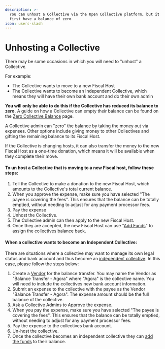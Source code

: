 ```yaml
---
description: >-
  You can unhost a Collective via the Open Collective platform, but it must
  first have a balance of zero
icon: users-slash
---
```


# Unhosting a Collective

There may be some occasions in which you will need to "unhost" a Collective.

For example:

* The Collective wants to move to a new Fiscal Host
* The Collective wants to become an Independent Collective, which means they will have their own bank account and do their own admin



**You will only be able to do this if the Collective has reduced its balance to zero.** A guide on how a Collective can empty their balance can be found on the [Zero Collective Balance](../../collectives/closing-a-collective/zero-collective-balance.md) page.

A Collective admin can "zero" the balance by taking the money out via expenses. Other options include giving money to other Collectives and gifting the remaining balance to its Fiscal Host.

If the Collective is changing hosts, it can also transfer the money to the new Fiscal Host as a one-time donation, which means it will be available when they complete their move.

#### To un host a Collective that is moving to a new Fiscal host, follow these steps:

1. Tell the Collective to make a donation to the new Fiscal Host, which amounts to the Collective's total current balance.&#x20;
2. When you approve the expense, make sure you have selected "The payee is covering the fees". This ensures that the balance can be totally emptied, without needing to adjust for any payment processor fees.&#x20;
3. Pay the expense&#x20;
4. Unhost the Collective.&#x20;
5. The Collective admin can then apply to the new Fiscal Host.&#x20;
6. Once they are accepted, the new Fiscal Host can use "[Add Funds](../receiving-money/adding-funds-manually.md)" to assign the collectives balance back.&#x20;

#### When a collective wants to become an Independent Collective:

There are situations where a collective may want to manage its own legal status and bank account and thus become an [independent collective](broken-reference). In this case, please follow the steps below:&#x20;

1. Create a [Vendor](vendors.md) for the balance transfer. You may name the Vendor as "Balance Transfer - Agora" where "Agora" is the collective name. You will need to include the collectives new bank account information.&#x20;
2. Submit an expense to the collective with the payee as the Vendor "Balance Transfer - Agora". The expense amount should be the full balance of the collective.&#x20;
3. Ask a Collective Admins to Approve the expense.
4. When you pay the expense, make sure you have selected "The payee is covering the fees". This ensures that the balance can be totally emptied, without needing to adjust for any payment processor fees.&#x20;
5. Pay the expense to the collectives bank account.
6. Un-host the collective.&#x20;
7. Once the collective becomes an independent collective they can [add the funds](../receiving-money/adding-funds-manually.md) to their balance.&#x20;
